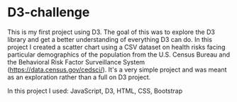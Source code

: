# D3-challenge
This is my first project using D3. The goal of this was to explore the D3 library and get a better understanding of everything D3 can do. In this project I created a scatter chart using a CSV dataset on health risks facing particular demographics of the population from the U.S. Census Bureau and the Behavioral Risk Factor Surveillance System (https://data.census.gov/cedsci/). It's a very simple project and was meant as an exploration rather than a full on D3 project. 

In this project I used: JavaScript, D3, HTML, CSS, Bootstrap

